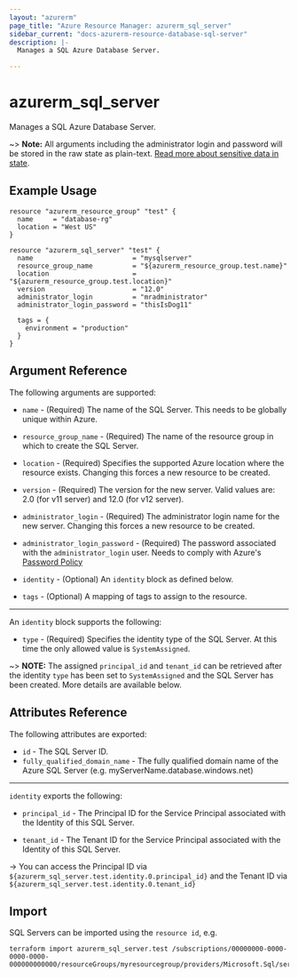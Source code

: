 ```yaml
---
layout: "azurerm"
page_title: "Azure Resource Manager: azurerm_sql_server"
sidebar_current: "docs-azurerm-resource-database-sql-server"
description: |-
  Manages a SQL Azure Database Server.

---
```


# azurerm_sql_server

Manages a SQL Azure Database Server.

~> **Note:** All arguments including the administrator login and password will be stored in the raw state as plain-text.
[Read more about sensitive data in state](/docs/state/sensitive-data.html).

## Example Usage

```hcl
resource "azurerm_resource_group" "test" {
  name     = "database-rg"
  location = "West US"
}

resource "azurerm_sql_server" "test" {
  name                         = "mysqlserver"
  resource_group_name          = "${azurerm_resource_group.test.name}"
  location                     = "${azurerm_resource_group.test.location}"
  version                      = "12.0"
  administrator_login          = "mradministrator"
  administrator_login_password = "thisIsDog11"

  tags = {
    environment = "production"
  }
}
```
## Argument Reference

The following arguments are supported:

* `name` - (Required) The name of the SQL Server. This needs to be globally unique within Azure.

* `resource_group_name` - (Required) The name of the resource group in which to create the SQL Server.

* `location` - (Required) Specifies the supported Azure location where the resource exists. Changing this forces a new resource to be created.

* `version` - (Required) The version for the new server. Valid values are: 2.0 (for v11 server) and 12.0 (for v12 server).

* `administrator_login` - (Required) The administrator login name for the new server. Changing this forces a new resource to be created.

* `administrator_login_password` - (Required) The password associated with the `administrator_login` user. Needs to comply with Azure's [Password Policy](https://msdn.microsoft.com/library/ms161959.aspx)

* `identity` - (Optional) An `identity` block as defined below.

* `tags` - (Optional) A mapping of tags to assign to the resource.

---

An `identity` block supports the following:

* `type` - (Required) Specifies the identity type of the SQL Server. At this time the only allowed value is `SystemAssigned`.

~> **NOTE:** The assigned `principal_id` and `tenant_id` can be retrieved after the identity `type` has been set to `SystemAssigned` and the SQL Server has been created. More details are available below.

## Attributes Reference

The following attributes are exported:

* `id` - The SQL Server ID.
* `fully_qualified_domain_name` - The fully qualified domain name of the Azure SQL Server (e.g. myServerName.database.windows.net)

---

`identity` exports the following:

* `principal_id` - The Principal ID for the Service Principal associated with the Identity of this SQL Server.

* `tenant_id` - The Tenant ID for the Service Principal associated with the Identity of this SQL Server.

-> You can access the Principal ID via `${azurerm_sql_server.test.identity.0.principal_id}` and the Tenant ID via `${azurerm_sql_server.test.identity.0.tenant_id}`

## Import

SQL Servers can be imported using the `resource id`, e.g.

```shell
terraform import azurerm_sql_server.test /subscriptions/00000000-0000-0000-0000-000000000000/resourceGroups/myresourcegroup/providers/Microsoft.Sql/servers/myserver
```
